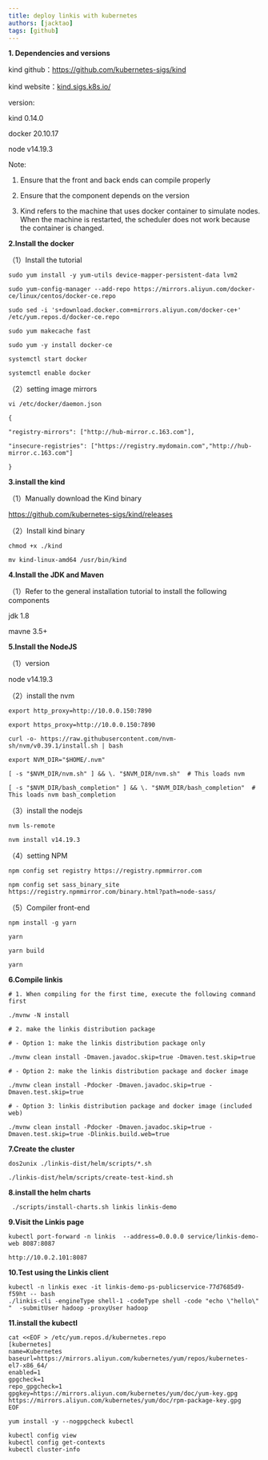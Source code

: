 ```yaml
---
title: deploy linkis with kubernetes
authors: [jacktao]
tags: [github]
---
```


**1. Dependencies and versions**

kind github：<https://github.com/kubernetes-sigs/kind>

kind website：[kind.sigs.k8s.io/](https://kind.sigs.k8s.io/)

version:

kind 0.14.0

docker  20.10.17

node v14.19.3

Note:

1. Ensure that the front and back ends can compile properly

2. Ensure that the component depends on the version

3. Kind refers to the machine that uses docker container to simulate nodes. When the machine is restarted, the scheduler does not work because the container is changed.

**2.Install the docker**

（1）Install the tutorial

```
sudo yum install -y yum-utils device-mapper-persistent-data lvm2

sudo yum-config-manager --add-repo https://mirrors.aliyun.com/docker-ce/linux/centos/docker-ce.repo

sudo sed -i 's+download.docker.com+mirrors.aliyun.com/docker-ce+' /etc/yum.repos.d/docker-ce.repo

sudo yum makecache fast

sudo yum -y install docker-ce

systemctl start docker

systemctl enable docker
```

（2）setting image mirrors

```
vi /etc/docker/daemon.json

{

"registry-mirrors": ["http://hub-mirror.c.163.com"],

"insecure-registries": ["https://registry.mydomain.com","http://hub-mirror.c.163.com"]

}
```

**3.install the kind**

（1）Manually download the Kind binary

<https://github.com/kubernetes-sigs/kind/releases>

（2）Install kind binary

```
chmod +x ./kind

mv kind-linux-amd64 /usr/bin/kind
```

**4.Install the JDK and Maven**

（1）Refer to the general installation tutorial to install the following components

jdk 1.8

mavne 3.5+

**5.Install the NodeJS**

（1）version

node v14.19.3

（2）install the nvm

```
export http_proxy=http://10.0.0.150:7890

export https_proxy=http://10.0.0.150:7890

curl -o- https://raw.githubusercontent.com/nvm-sh/nvm/v0.39.1/install.sh | bash

export NVM_DIR="$HOME/.nvm"

[ -s "$NVM_DIR/nvm.sh" ] && \. "$NVM_DIR/nvm.sh"  # This loads nvm

[ -s "$NVM_DIR/bash_completion" ] && \. "$NVM_DIR/bash_completion"  # This loads nvm bash_completion
```

（3）install the nodejs

```
nvm ls-remote

nvm install v14.19.3
```

（4）setting NPM

```
npm config set registry https://registry.npmmirror.com

npm config set sass_binary_site https://registry.npmmirror.com/binary.html?path=node-sass/
```

（5）Compiler front-end

```
npm install -g yarn

yarn

yarn build

yarn
```

**6.Compile linkis**

```
# 1. When compiling for the first time, execute the following command first

./mvnw -N install

# 2. make the linkis distribution package

# - Option 1: make the linkis distribution package only

./mvnw clean install -Dmaven.javadoc.skip=true -Dmaven.test.skip=true

# - Option 2: make the linkis distribution package and docker image

./mvnw clean install -Pdocker -Dmaven.javadoc.skip=true -Dmaven.test.skip=true

# - Option 3: linkis distribution package and docker image (included web)

./mvnw clean install -Pdocker -Dmaven.javadoc.skip=true -Dmaven.test.skip=true -Dlinkis.build.web=true
```

**7.Create the cluster**

```
dos2unix ./linkis-dist/helm/scripts/*.sh

./linkis-dist/helm/scripts/create-test-kind.sh
```

**8.install the helm charts**

```
 ./scripts/install-charts.sh linkis linkis-demo
```

**9.Visit the Linkis page**

```
kubectl port-forward -n linkis  --address=0.0.0.0 service/linkis-demo-web 8087:8087

http://10.0.2.101:8087
```

**10.Test using the Linkis client**

```
kubectl -n linkis exec -it linkis-demo-ps-publicservice-77d7685d9-f59ht -- bash
./linkis-cli -engineType shell-1 -codeType shell -code "echo \"hello\" "  -submitUser hadoop -proxyUser hadoop
```

**11.install the kubectl**

```
cat <<EOF > /etc/yum.repos.d/kubernetes.repo
[kubernetes]
name=Kubernetes
baseurl=https://mirrors.aliyun.com/kubernetes/yum/repos/kubernetes-el7-x86_64/
enabled=1
gpgcheck=1
repo_gpgcheck=1
gpgkey=https://mirrors.aliyun.com/kubernetes/yum/doc/yum-key.gpg https://mirrors.aliyun.com/kubernetes/yum/doc/rpm-package-key.gpg
EOF

yum install -y --nogpgcheck kubectl

kubectl config view  
kubectl config get-contexts  
kubectl cluster-info  
```
